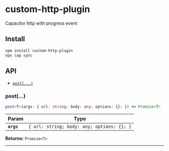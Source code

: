 # custom-http-plugin

Capacitor http with progress event

## Install

```bash
npm install custom-http-plugin
npx cap sync
```

## API

<docgen-index>

* [`post(...)`](#post)

</docgen-index>

<docgen-api>
<!--Update the source file JSDoc comments and rerun docgen to update the docs below-->

### post(...)

```typescript
post<T>(args: { url: string; body: any; options: {}; }) => Promise<T>
```

| Param      | Type                                                  |
| ---------- | ----------------------------------------------------- |
| **`args`** | <code>{ url: string; body: any; options: {}; }</code> |

**Returns:** <code>Promise&lt;T&gt;</code>

--------------------

</docgen-api>
